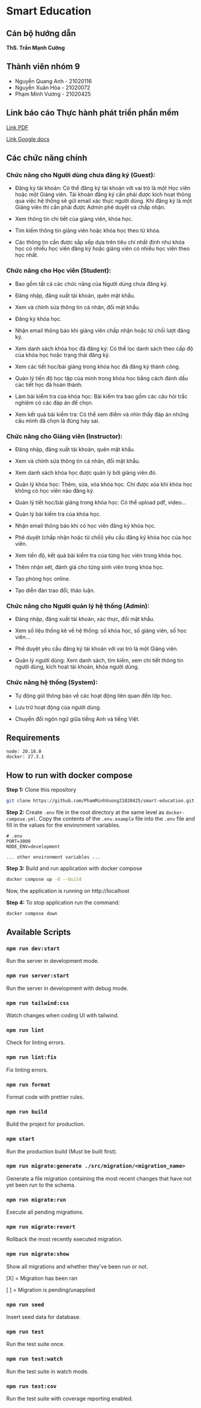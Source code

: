 # Smart Education

## Cán bộ hướng dẫn

**ThS. Trần Mạnh Cường**

## Thành viên nhóm 9

- Nguyễn Quang Anh - 21020116
- Nguyễn Xuân Hòa - 21020072
- Phạm Minh Vương - 21020425

## Link báo cáo Thực hành phát triển phần mềm

[Link PDF](https://drive.google.com/file/d/1oQX-025xfRhUxlcYLVd1XI0l27WsWDcR/view?usp=sharing)

[Link Google docs](https://docs.google.com/document/d/1tuQTjr2iv6Fv_T_O1JT2yrZwbaa1-ehMyewQhRRkIV4/edit?usp=sharing)

## Các chức năng chính

### Chức năng cho Người dùng chưa đăng ký (Guest):

- Đăng ký tài khoản: Có thể đăng ký tài khoản với vai trò là một Học viên hoặc một Giảng viên. Tài khoản đăng ký cần phải được kích hoạt thông qua việc hệ thống sẽ gửi email xác thực người dùng. Khi đăng ký là một Giảng viên thì cần phải được Admin phê duyệt và chấp nhận.

- Xem thông tin chi tiết của giảng viên, khóa học.

- Tìm kiếm thông tin giảng viên hoặc khóa học theo từ khóa.

- Các thông tin cần được sắp xếp dựa trên tiêu chí nhất định như khóa học có nhiều học viên đăng ký hoặc giảng viên có nhiều học viên theo học nhất.

### Chức năng cho Học viên (Student):

- Bao gồm tất cả các chức năng của Người dùng chưa đăng ký.

- Đăng nhập, đăng xuất tài khoản, quên mật khẩu.

- Xem và chỉnh sửa thông tin cá nhân, đổi mật khẩu.

- Đăng ký khóa học.

- Nhận email thông báo khi giảng viên chấp nhận hoặc từ chối lượt đăng ký.

- Xem danh sách khóa học đã đăng ký: Có thể lọc danh sách theo cấp độ của khóa học hoặc trạng thái đăng ký.

- Xem các tiết học/bài giảng trong khóa học đã đăng ký thành công.

- Quản lý tiến độ học tập của mình trong khóa học bằng cách đánh dấu các tiết học đã hoàn thành.

- Làm bài kiểm tra của khóa học: Bài kiểm tra bao gồm các câu hỏi trắc nghiệm có các đáp án để chọn.

- Xem kết quả bài kiểm tra: Có thể xem điểm và nhìn thấy đáp án những câu mình đã chọn là đúng hay sai.

### Chức năng cho Giảng viên (Instructor):

- Đăng nhập, đăng xuất tài khoản, quên mật khẩu.

- Xem và chỉnh sửa thông tin cá nhân, đổi mật khẩu.

- Xem danh sách khóa học được quản lý bởi giảng viên đó.

- Quản lý khóa học: Thêm, sửa, xóa khóa học. Chỉ được xóa khi khóa học không có học viên nào đăng ký.

- Quản lý tiết học/bài giảng trong khóa học: Có thể upload pdf, video...

- Quản lý bài kiểm tra của khóa học.

- Nhận email thông báo khi có học viên đăng ký khóa học.

- Phê duyệt (chấp nhận hoặc từ chối) yêu cầu đăng ký khóa học của học viên.

- Xem tiến độ, kết quả bài kiểm tra của từng học viên trong khóa học.

- Thêm nhận xét, đánh giá cho từng sinh viên trong khóa học.

- Tạo phòng học online.

- Tạo diễn đàn trao đổi, thảo luận.

### Chức năng cho Người quản lý hệ thống (Admin):

- Đăng nhập, đăng xuất tài khoản, xác thực, đổi mật khẩu.

- Xem số liệu thống kê về hệ thống: số khóa học, số giảng viên, số học viên…

- Phê duyệt yêu cầu đăng ký tài khoản với vai trò là một Giảng viên.

- Quản lý người dùng: Xem danh sách, tìm kiếm, xem chi tiết thông tin người dùng, kích hoạt tài khoản, khóa người dùng.

### Chức năng hệ thống (System):

- Tự động gửi thông báo về các hoạt động liên quan đến lớp học.

- Lưu trữ hoạt động của người dùng.

- Chuyển đổi ngôn ngữ giữa tiếng Anh và tiếng Việt.

## Requirements

```
node: 20.18.0
docker: 27.3.1
```

## How to run with docker compose

**Step 1:** Clone this repository

```bash
git clone https://github.com/PhamMinhVuong21020425/smart-education.git
```

**Step 2:** Create `.env` file in the root directory at the same level as `docker-compose.yml`. Copy the contents of the `.env.example` file into the `.env` file and fill in the values ​​for the environment variables.

```
# .env
PORT=3000
NODE_ENV=development

... other environment variables ...
```

**Step 3:** Build and run application with docker compose

```bash
docker compose up -d --build
```

Now, the application is running on http://localhost

**Step 4:** To stop application run the command:

```bash
docker compose down
```

## Available Scripts

### `npm run dev:start`

Run the server in development mode.

### `npm run server:start`

Run the server in development with debug mode.

### `npm run tailwind:css`

Watch changes when coding UI with tailwind.

### `npm run lint`

Check for linting errors.

### `npm run lint:fix`

Fix linting errors.

### `npm run format`

Format code with prettier rules.

### `npm run build`

Build the project for production.

### `npm start`

Run the production build (Must be built first).

### `npm run migrate:generate ./src/migration/<migration_name>`

Generate a file migration containing the most recent changes that have not yet been run to the schema.

### `npm run migrate:run`

Execute all pending migrations.

### `npm run migrate:revert`

Rollback the most recently executed migration.

### `npm run migrate:show`

Show all migrations and whether they've been run or not.

[X] = Migration has been ran

[ ] = Migration is pending/unapplied

### `npm run seed`

Insert seed data for database.

### `npm run test`

Run the test suite once.

### `npm run test:watch`

Run the test suite in watch mode.

### `npm run test:cov`

Run the test suite with coverage reporting enabled.
